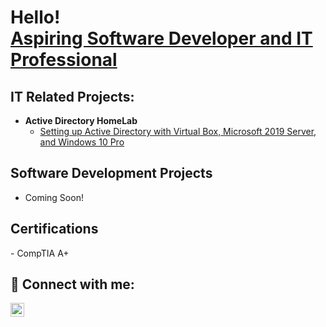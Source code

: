 <h1>Hello! <br/><a href="https://github.com/mhamlin1464">Aspiring Software Developer and IT Professional </a></h1>

<h2> IT Related Projects:</h2>

- <b>Active Directory HomeLab</b>
  - [Setting up Active Directory with Virtual Box, Microsoft 2019 Server, and Windows 10 Pro](https://github.com/mhamlin1464/Active-Directory-HomeLab.git)
<h2>Software Development Projects</h2>

- Coming Soon!

<h2> Certifications </h2>
- CompTIA A+


<h2> 🤳 Connect with me:</h2>

[<img align="left" alt="MarkHamlin | LinkedIn" width="22px" src="https://cdn.jsdelivr.net/npm/simple-icons@v3/icons/linkedin.svg" />][linkedin]

[linkedin]: https://www.linkedin.com/in/mark-lane-hamlin/

<!--
**joshmadakor1/joshmadakor1** is a ✨ _special_ ✨ repository because its `README.md` (this file) appears on your GitHub profile.

Here are some ideas to get you started:

- 🔭 I’m currently working on ...
- 🌱 I’m currently learning ...
- 👯 I’m looking to collaborate on ...
- 🤔 I’m looking for help with ...
- 💬 Ask me about ...
- 📫 How to reach me: ...
- 😄 Pronouns: ...
- ⚡ Fun fact: ...
-->

